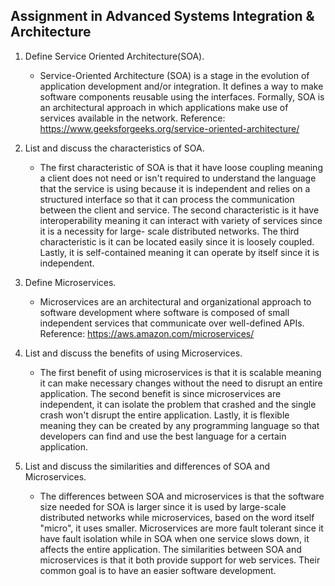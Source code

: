 ## Assignment in Advanced Systems Integration & Architecture

1. Define Service Oriented Architecture(SOA).
	- Service-Oriented Architecture (SOA) is a stage in the evolution of application development and/or integration. It defines a way to make software 	components reusable using the interfaces. Formally, SOA is an architectural approach in which applications make use of services available in the 	network.
    	Reference: https://www.geeksforgeeks.org/service-oriented-architecture/

2. List and discuss the characteristics of SOA.
	- The first characteristic of SOA is that it have loose coupling meaning a client does not need or isn't required to understand the language that the 	service is using because it is independent and relies on a structured interface so that it can process the communication between the client and 	service. The second characteristic is it have interoperability meaning it can interact with variety of services since it is a necessity for large-	scale distributed networks. The third characteristic is it can be located easily since it is loosely coupled. Lastly, it is self-contained meaning it 	can operate by itself since it is independent.

3. Define Microservices.
	- Microservices are an architectural and organizational approach to software development where software is composed of small independent services that 	communicate over well-defined APIs.
    	Reference: https://aws.amazon.com/microservices/

4. List and discuss the benefits of using Microservices.
	- The first benefit of using microservices is that it is scalable meaning it can make necessary changes without the need to disrupt an entire 	application. The second benefit is since microservices are independent, it can isolate the problem that crashed and the single crash won't disrupt the 	entire application. Lastly, it is flexible meaning they can be created by any programming language so that developers can find and use the best 	language for a certain application.

5. List and discuss the similarities and differences of SOA and Microservices.
	- The differences between SOA and microservices is that the software size needed for SOA is larger since it is used by large-scale distributed 	networks while microservices, based on the word itself "micro", it uses smaller. Microservices are more fault tolerant since it have fault isolation 	while in SOA when one service slows down, it affects the entire application. The similarities between SOA and microservices is that it both provide 	support for web services. Their common goal is to have an easier software development.
